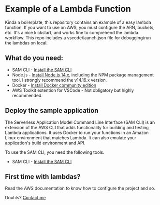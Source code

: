 # Example of a Lambda Function 

Kinda a boilerplate, this repository contains an example of a easy lambda function. If you want to use on AWS, you must configure the ARN, buckets, etc.
It's a nice kickstart, and works fine to comprehend the lambda workflow.
This repo includes a vscode/launch.json file for debugging/run the lambdas on local.


## What do you need:

* SAM CLI - [Install the SAM CLI](https://docs.aws.amazon.com/serverless-application-model/latest/developerguide/serverless-sam-cli-install.html)
* Node.js - [Install Node.js 14.x](https://nodejs.org/en/), including the NPM package management tool. I strongly recommend the v14.19.x version.
* Docker - [Install Docker community edition](https://hub.docker.com/search/?type=edition&offering=community)
* AWS Toolkit extention for VSCode - Not obligatory but highly recommended.

## Deploy the sample application

The Serverless Application Model Command Line Interface (SAM CLI) is an extension of the AWS CLI that adds functionality for building and testing Lambda applications. It uses Docker to run your functions in an Amazon Linux environment that matches Lambda. It can also emulate your application's build environment and API.

To use the SAM CLI, you need the following tools.

* SAM CLI - [Install the SAM CLI](https://docs.aws.amazon.com/serverless-application-model/latest/developerguide/serverless-sam-cli-install.html)

## First time with lambdas?

Read the AWS documentation to know how to configure the project and so.

Doubts? [Contact me](https://www.linkedin.com/in/gabrieldmc/)
